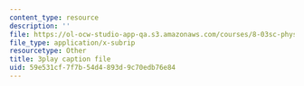 ```yaml
---
content_type: resource
description: ''
file: https://ol-ocw-studio-app-qa.s3.amazonaws.com/courses/8-03sc-physics-iii-vibrations-and-waves-fall-2016/59e531cf7f7b54d4893d9c70edb76e84_I0YACDaY-ww.vtt
file_type: application/x-subrip
resourcetype: Other
title: 3play caption file
uid: 59e531cf-7f7b-54d4-893d-9c70edb76e84
---
```

